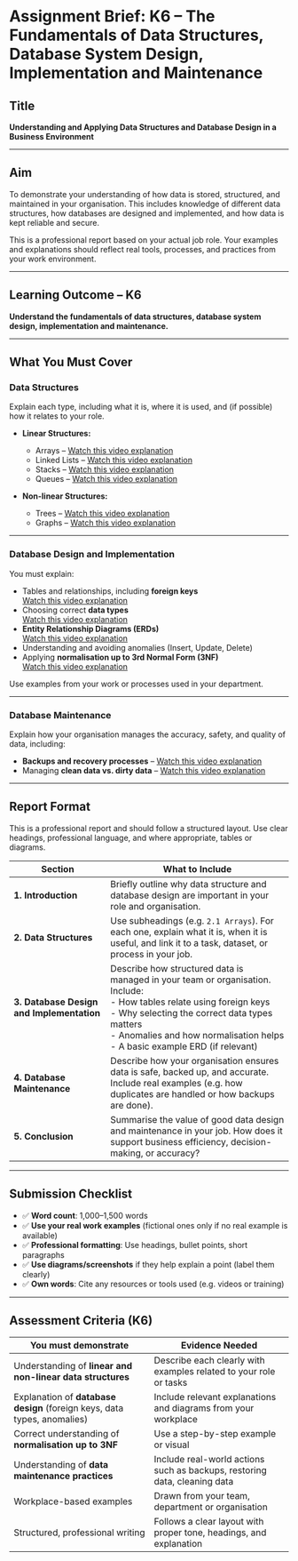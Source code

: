 # Assignment Brief: K6 – The Fundamentals of Data Structures, Database System Design, Implementation and Maintenance

## Title  
**Understanding and Applying Data Structures and Database Design in a Business Environment**

---

## Aim  
To demonstrate your understanding of how data is stored, structured, and maintained in your organisation. This includes knowledge of different data structures, how databases are designed and implemented, and how data is kept reliable and secure.

This is a professional report based on your actual job role. Your examples and explanations should reflect real tools, processes, and practices from your work environment.

---

## Learning Outcome – K6  
**Understand the fundamentals of data structures, database system design, implementation and maintenance.**

---

## What You Must Cover

### Data Structures
Explain each type, including what it is, where it is used, and (if possible) how it relates to your role.

- **Linear Structures:**
  - Arrays – <a href="" target="_blank">Watch this video explanation</a>  
  - Linked Lists – <a href="" target="_blank">Watch this video explanation</a>  
  - Stacks – <a href="" target="_blank">Watch this video explanation</a>  
  - Queues – <a href="" target="_blank">Watch this video explanation</a>  

- **Non-linear Structures:**
  - Trees – <a href="" target="_blank">Watch this video explanation</a>  
  - Graphs – <a href="" target="_blank">Watch this video explanation</a>  

---

### Database Design and Implementation
You must explain:

- Tables and relationships, including **foreign keys**  
  <a href="https://youtu.be/8wUUMOKAK-c?si=A7YNrYVGzYEkDAAR" target="_blank">Watch this video explanation</a>  
- Choosing correct **data types**  
  <a href="https://youtu.be/vprfHdz7FV4?si=wYH-Hy85gugqWBqc" target="_blank">Watch this video explanation</a>  
- **Entity Relationship Diagrams (ERDs)**  
  <a href="https://youtu.be/LowjDtiNlk4?si=oHOYrouMRqAU5cRO" target="_blank">Watch this video explanation</a>  
- Understanding and avoiding anomalies (Insert, Update, Delete)  
- Applying **normalisation up to 3rd Normal Form (3NF)**  
  <a href="https://www.youtube.com/watch?v=GFQaEYEc8_8" target="_blank">Watch this video explanation</a>  

Use examples from your work or processes used in your department.

---

### Database Maintenance

Explain how your organisation manages the accuracy, safety, and quality of data, including:

- **Backups and recovery processes** – <a href="" target="_blank">Watch this video explanation</a>  
- Managing **clean data vs. dirty data** – <a href="" target="_blank">Watch this video explanation</a>  

---

## Report Format

This is a professional report and should follow a structured layout. Use clear headings, professional language, and where appropriate, tables or diagrams.

| Section | What to Include |
|---------|------------------|
| **1. Introduction** | Briefly outline why data structure and database design are important in your role and organisation. |
| **2. Data Structures** | Use subheadings (e.g. `2.1 Arrays`). For each one, explain what it is, when it is useful, and link it to a task, dataset, or process in your job. |
| **3. Database Design and Implementation** | Describe how structured data is managed in your team or organisation. Include:<br> - How tables relate using foreign keys<br> - Why selecting the correct data types matters<br> - Anomalies and how normalisation helps<br> - A basic example ERD (if relevant) |
| **4. Database Maintenance** | Describe how your organisation ensures data is safe, backed up, and accurate. Include real examples (e.g. how duplicates are handled or how backups are done). |
| **5. Conclusion** | Summarise the value of good data design and maintenance in your job. How does it support business efficiency, decision-making, or accuracy? |

---

## Submission Checklist

- ✅ **Word count**: 1,000–1,500 words  
- ✅ **Use your real work examples** (fictional ones only if no real example is available)  
- ✅ **Professional formatting**: Use headings, bullet points, short paragraphs  
- ✅ **Use diagrams/screenshots** if they help explain a point (label them clearly)  
- ✅ **Own words**: Cite any resources or tools used (e.g. videos or training)  

---

## Assessment Criteria (K6)

| You must demonstrate | Evidence Needed |
|----------------------|------------------|
| Understanding of **linear and non-linear data structures** | Describe each clearly with examples related to your role or tasks |
| Explanation of **database design** (foreign keys, data types, anomalies) | Include relevant explanations and diagrams from your workplace |
| Correct understanding of **normalisation up to 3NF** | Use a step-by-step example or visual |
| Understanding of **data maintenance practices** | Include real-world actions such as backups, restoring data, cleaning data |
| Workplace-based examples | Drawn from your team, department or organisation |
| Structured, professional writing | Follows a clear layout with proper tone, headings, and explanation |
